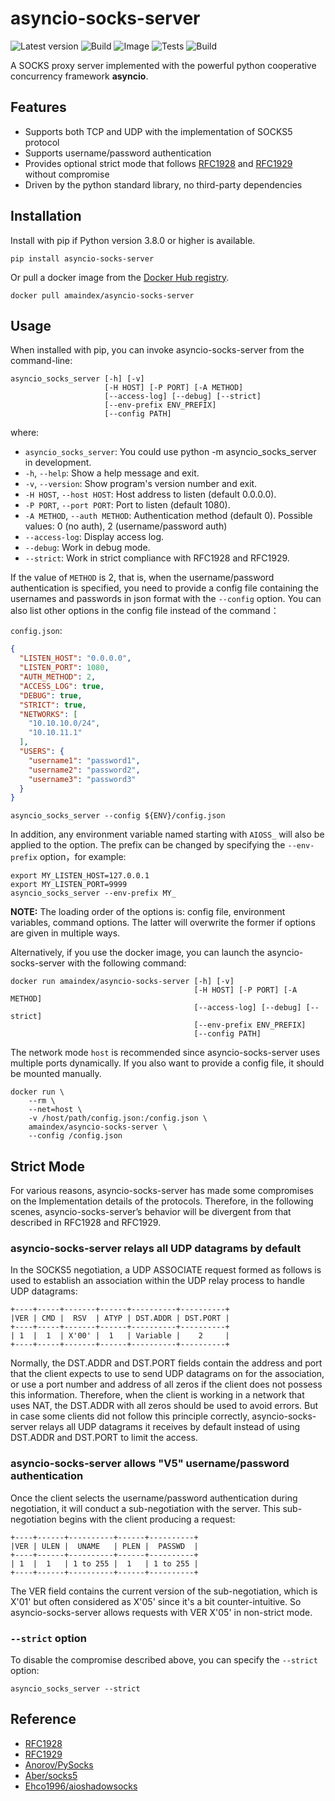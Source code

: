 # asyncio-socks-server

![Latest version](https://img.shields.io/pypi/v/asyncio-socks-server?color=537CDE&label=Latest&logo=pypi&logoColor=white)
![Build](https://img.shields.io/github/workflow/status/Amaindex/asyncio-socks-server/Release?color=89E0A3&label=Build&logo=github&logoColor=white)
![Image](https://img.shields.io/github/workflow/status/Amaindex/asyncio-socks-server/Image?color=89E0A3&label=Image&logo=github&logoColor=white)
![Tests](https://img.shields.io/github/workflow/status/Amaindex/asyncio-socks-server/Tests?color=89E0A3&label=Tests&logo=github)
![Build](https://img.shields.io/docker/image-size/amaindex/asyncio-socks-server?color=F29CF2&logo=docker&logoColor=white&sort=semver)

A SOCKS proxy server implemented with the powerful python cooperative concurrency framework **asyncio**. 

## Features

- Supports both TCP and UDP with the implementation of SOCKS5 protocol
- Supports username/password authentication
- Provides optional strict mode that follows [RFC1928](https://www.ietf.org/rfc/rfc1928.txt) and [RFC1929](https://www.ietf.org/rfc/rfc1929.txt) without compromise
- Driven by the python standard library, no third-party dependencies

## Installation
Install with pip if Python version 3.8.0 or higher is available.
```shell
pip install asyncio-socks-server
```

Or pull a docker image from the [Docker Hub registry](https://hub.docker.com/r/amaindex/asyncio-socks-server).
```shell
docker pull amaindex/asyncio-socks-server
```

## Usage
When installed with pip, you can invoke asyncio-socks-server from the command-line:
```shell
asyncio_socks_server [-h] [-v] 
                     [-H HOST] [-P PORT] [-A METHOD] 
                     [--access-log] [--debug] [--strict] 
                     [--env-prefix ENV_PREFIX]
                     [--config PATH]
```
where:

- `asyncio_socks_server`: You could use python -m asyncio_socks_server in development.
- `-h`, `--help`: Show a help message and exit.
- `-v`, `--version`: Show program's version number and exit.
- `-H HOST`, `--host HOST`: Host address to listen (default 0.0.0.0).
- `-P PORT`, `--port PORT`: Port to listen (default 1080).
- `-A METHOD`, `--auth METHOD`: Authentication method (default 0). 
  Possible values: 0 (no auth), 2 (username/password auth)
- `--access-log`: Display access log.
- `--debug`: Work in debug mode.
- `--strict`: Work in strict compliance with RFC1928 and RFC1929.

If the value of `METHOD` is 2, that is, when the username/password authentication 
is specified, you need to provide a config file containing the usernames and passwords 
in json format with the `--config` option.
You can also list other options in the config file instead of the command：

`config.json`:
```json
{
  "LISTEN_HOST": "0.0.0.0",
  "LISTEN_PORT": 1080,
  "AUTH_METHOD": 2,
  "ACCESS_LOG": true,
  "DEBUG": true,
  "STRICT": true,
  "NETWORKS": [
    "10.10.10.0/24",
    "10.10.11.1"
  ],
  "USERS": {
    "username1": "password1",
    "username2": "password2",
    "username3": "password3"
  }
}

```
```shell
asyncio_socks_server --config ${ENV}/config.json
```
In addition, any environment variable named starting with `AIOSS_` will also be applied 
to the option. 
The prefix can be changed by specifying the `--env-prefix` option，for example:
```shell
export MY_LISTEN_HOST=127.0.0.1
export MY_LISTEN_PORT=9999
asyncio_socks_server --env-prefix MY_
```

**NOTE:** The loading order of the options is: config file, environment variables, command options. 
The latter will overwrite the former if options are given in multiple ways.

Alternatively, if you use the docker image, you can launch the asyncio-socks-server with the following command:
```shell
docker run amaindex/asyncio-socks-server [-h] [-v] 
                                         [-H HOST] [-P PORT] [-A METHOD] 
                                         [--access-log] [--debug] [--strict] 
                                         [--env-prefix ENV_PREFIX]
                                         [--config PATH]
```
The network mode `host` is recommended since asyncio-socks-server uses multiple ports dynamically. 
If you also want to provide a config file, it should be mounted manually.
```shell
docker run \
    --rm \
    --net=host \
    -v /host/path/config.json:/config.json \ 
    amaindex/asyncio-socks-server \
    --config /config.json
```

## Strict Mode

For various reasons, asyncio-socks-server has made some compromises on the 
Implementation details of the protocols. Therefore, in the following scenes, 
asyncio-socks-server’s behavior will be divergent from that described in RFC1928 
and RFC1929.

### asyncio-socks-server relays all UDP datagrams by default

In the SOCKS5 negotiation, a UDP ASSOCIATE request formed as follows is used to 
establish an association within the UDP relay process to handle UDP datagrams:
```text
+----+-----+-------+------+----------+----------+
|VER | CMD |  RSV  | ATYP | DST.ADDR | DST.PORT |
+----+-----+-------+------+----------+----------+
| 1  |  1  | X'00' |  1   | Variable |    2     |
+----+-----+-------+------+----------+----------+
```
Normally, the DST.ADDR and DST.PORT fields contain the address and port that the 
client expects to use to send UDP datagrams on for the association, or use a port number 
and address of all zeros if the client does not possess this information. 
Therefore, when the client is working in a network that uses NAT, the DST.ADDR 
with all zeros should be used to avoid errors. But in case some clients 
did not follow this principle correctly, asyncio-socks-server relays all UDP datagrams 
it receives by default instead of using DST.ADDR and DST.PORT to limit the access.


### asyncio-socks-server allows "V5" username/password authentication

Once the client selects the username/password authentication during negotiation, 
it will conduct a sub-negotiation with the server. This sub-negotiation begins with 
the client producing a request:
```text
+----+------+----------+------+----------+
|VER | ULEN |  UNAME   | PLEN |  PASSWD  |
+----+------+----------+------+----------+
| 1  |  1   | 1 to 255 |  1   | 1 to 255 |
+----+------+----------+------+----------+
```
The VER field contains the current version of the sub-negotiation, which is X'01' but
often considered as X'05' since it's a bit counter-intuitive. 
So asyncio-socks-server allows requests with VER X'05' in non-strict mode.

### `--strict` option

To disable the compromise described above, you can specify the `--strict` option:
```shell
asyncio_socks_server --strict
```

## Reference

- [RFC1928](https://www.ietf.org/rfc/rfc1928.txt)
- [RFC1929](https://www.ietf.org/rfc/rfc1929.txt)
- [Anorov/PySocks](https://github.com/Anorov/PySocks)
- [Aber/socks5](https://github.com/Aber-s-practice/socks5)
- [Ehco1996/aioshadowsocks](https://github.com/Ehco1996/aioshadowsocks)
